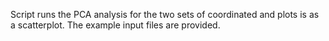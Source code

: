 Script runs the PCA analysis for the two sets of coordinated and plots is as a scatterplot.
The example input files are provided.
